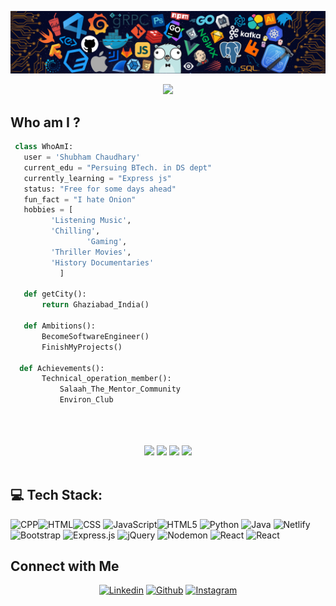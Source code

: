 ![Github Banner](https://github.com/Jaydeep-Yadav/Jaydeep-Yadav/blob/main/banner.png)

<p align="center">
  <img src="https://readme-typing-svg.herokuapp.com?color=0d8eceF&size=30&center=true&vCenter=true&width=550&height=70&lines=Hey+There,+I'm+Shubham+Chaudhary;I+Love+Coding;+Web+Developer;Loves+To+Build+Projects;A+Problem+Solver;">
</p>

## Who am I ?

 ```python
  class WhoAmI:
    user = 'Shubham Chaudhary'
	current_edu = "Persuing BTech. in DS dept"
    currently_learning = "Express js"
    status: "Free for some days ahead"
    fun_fact = "I hate Onion"
	hobbies = [
	      'Listening Music',
          'Chilling',
			 	  'Gaming',
          'Thriller Movies',
          'History Documentaries'
			]
	
	def getCity():
		return Ghaziabad_India()
	
	def Ambitions():
		BecomeSoftwareEngineer()
		FinishMyProjects()

   def Achievements():
		Technical_operation_member():
            Salaah_The_Mentor_Community
            Environ_Club
                  
		
	
 ```


<div align="center">

	
	
![](https://github-profile-summary-cards.vercel.app/api/cards/profile-details?username=shubhlc194&theme=default)
![](http://github-profile-summary-cards.vercel.app/api/cards/most-commit-language?username=shubhlc194&theme=vue)
![](http://github-profile-summary-cards.vercel.app/api/cards/stats?username=shubhlc194&theme=nord_bright&)
![](https://github-readme-streak-stats.herokuapp.com/?user=shubhlc194&theme=vue&hide_border=true)	
 <br/>
</div> 
<div align="center">
	


</div>

## 💻 Tech Stack:

![CPP](https://img.shields.io/badge/-C++-00599C?style=for-the-badge&logo=c)![HTML](https://img.shields.io/badge/-HTML5-E34F26?style=for-the-badge&logo=html5&logoColor=white)![CSS](https://img.shields.io/badge/-CSS3-1572B6?style=for-the-badge&logo=css3) 
 ![JavaScript](https://img.shields.io/badge/javascript-%23323330.svg?style=for-the-badge&logo=javascript&logoColor=%23F7DF1E)![HTML5](https://img.shields.io/badge/html5-%23E34F26.svg?style=for-the-badge&logo=html5&logoColor=white) ![Python](https://img.shields.io/badge/python-3670A0?style=for-the-badge&logo=python&logoColor=ffdd54)  ![Java](https://img.shields.io/badge/java-%23ED8B00.svg?style=for-the-badge&logo=openjdk&logoColor=white) ![Netlify](https://img.shields.io/badge/netlify-%23000000.svg?style=for-the-badge&logo=netlify&logoColor=#00C7B7) ![Bootstrap](https://img.shields.io/badge/bootstrap-%238511FA.svg?style=for-the-badge&logo=bootstrap&logoColor=white)  ![Express.js](https://img.shields.io/badge/express.js-%23404d59.svg?style=for-the-badge&logo=express&logoColor=%2361DAFB) ![jQuery](https://img.shields.io/badge/jquery-%230769AD.svg?style=for-the-badge&logo=jquery&logoColor=white)  ![Nodemon](https://img.shields.io/badge/NODEMON-%23323330.svg?style=for-the-badge&logo=nodemon&logoColor=%BBDEAD) ![React](https://img.shields.io/badge/-React%20Query-FF4154?style=for-the-badge&logo=react%20query&logoColor=white) ![React](https://img.shields.io/badge/react-%2320232a.svg?style=for-the-badge&logo=react&logoColor=%2361DAFB)




## Connect with Me


<p align="center">
  <a href="https://www.linkedin.com/in/shubham-chaudhary-46605a297/"><img alt="Linkedin" title="Shubham Chaudhary Linkedin" src="https://img.shields.io/badge/LinkedIn-0077B5?style=for-the-badge&logo=linkedin&logoColor=white"></a>
  <a href="https://github.com/shubhlc194"><img alt="Github" title="Shubham Github" src="https://img.shields.io/badge/GitHub-100000?style=for-the-badge&logo=github&logoColor=white"></a>
 <a href="https://www.instagram.com/shubham_.__choudhary"><img alt="Instagram" title="Shubham chaudhary" src="https://img.shields.io/badge/Instagram-E4405F?style=for-the-badge&logo=instagram&logoColor=white"></a>

</p>


                  
